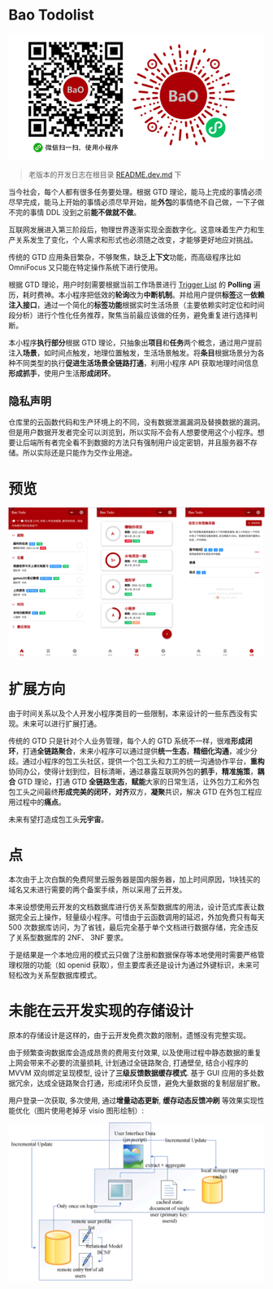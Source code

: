 # Bao Todolist 


![QR-code](./.res/wx_code.png)

> 老版本的开发日志在根目录 [README.dev.md](./README.dev.md) 下

当今社会，每个人都有很多任务要处理。根据 GTD 理论，能马上完成的事情必须尽早完成，能马上开始的事情必须尽早开始，能**外包**的事情绝不自己做，一下子做不完的事情 DDL 没到之前**能不做就不做**。

互联网发展进入第三阶段后，物理世界逐渐实现全面数字化。这意味着生产力和生产关系发生了变化，个人需求和形式也必须随之改变，才能够更好地应对挑战。

传统的 GTD 应用条目繁杂，不够聚焦，缺乏**上下文**功能，而高级程序比如 OmniFocus 又只能在特定操作系统下进行使用。

根据 GTD 理论，用户时刻需要根据当前工作场景进行 [Trigger List](https://www.google.com/url?sa=t&rct=j&q=&esrc=s&source=web&cd=&cad=rja&uact=8&ved=2ahUKEwiyk7_zqvT0AhWXdHAKHfBsDpAQFnoECAIQAQ&url=https%3A%2F%2Fgettingthingsdone.com%2Fwp-content%2Fuploads%2F2014%2F10%2FMind_Sweep_Trigger_List.pdf&usg=AOvVaw0AJdqt9gZ47GT3h6XUAhrQ) 的 **Polling** 遍历，耗时费神。本小程序把低效的**轮询**改为**中断机制**。并给用户提供**标签**这一**依赖注入接口**，通过一个简化的**标签功能**根据实时生活场景（主要依赖实时定位和时间段分析）进行个性化任务推荐，聚焦当前最应该做的任务，避免重复进行选择判断。

本小程序**执行部分**根据 GTD 理论，只抽象出**项目**和**任务**两个概念，通过用户提前注入**场景**，如时间点触发，地理位置触发，生活场景触发。将**条目**根据场景分为各种不同类型的执行**促进生活场景全链路打通**，利用小程序 API 获取地理时间信息**形成抓手**，使用户生活**形成闭环**。
## 隐私声明
仓库里的云函数代码和生产环境上的不同，没有数据泄漏漏洞及替换数据的漏洞。但是用户数据开发者完全可以浏览到，所以实际不会有人想要使用这个小程序。想要让后端所有者完全看不到数据的方法只有强制用户设定密钥，并且服务器不存储。所以实际还是只能作为交作业用途。
# 预览

![preview](./.res/preview.png)

# 扩展方向

由于时间关系以及个人开发小程序类目的一些限制，本来设计的一些东西没有实现。未来可以进行扩展打通。

传统的 GTD 只是针对个人业务管理，每个人的 GTD 系统不一样，很难**形成闭环**，打通**全链路聚合**，未来小程序可以通过提供**统一生态**，**精细化沟通**，减少分歧。通过小程序的包工头社区，提供一个包工头和力工的统一沟通协作平台，**重构**协同办公，使得计划到位，目标清晰，通过暴露互联网外包的**抓手**，**精准施策**，**耦合** GTD 理论，打通 GTD **全链路生态**，**赋能**大家的日常生活，让外包力工和外包包工头之间最终**形成完美的闭环**，**对齐**双方，**凝聚**共识，解决 GTD 在外包工程应用过程中的**痛点**。

未来有望打造成包工头**元宇宙**。

# 点

本次由于上次白飘的免费阿里云服务器是国内服务器，加上时间原因，1块钱买的域名又未进行需要的两个备案手续，所以采用了云开发。

本来设想使用云开发的文档数据库进行仿关系型数据库的用法，设计范式库表让数据完全云上操作，轻量级小程序。可惜由于云函数调用的延迟，外加免费只有每天 500 次数据库访问，为了省钱，最后完全基于单个文档进行数据存储，完全违反了关系型数据库的 2NF、 3NF 要求。

于是结果是一个本地应用的模式云只做了注册和数据保存等本地使用时需要严格管理权限的功能（如 openid 获取），但主要库表还是设计为通过外键标识，未来可轻松改为关系型数据库模式。


# 未能在云开发实现的存储设计

原本的存储设计是这样的，由于云开发免费次数的限制，遗憾没有完整实现。

由于频繁查询数据库会造成昂贵的费用支付效果, 以及使用过程中静态数据的重复上网会带来不必要的流量损耗, 计划通过全链路聚合, 打通壁垒, 结合小程序的 MVVM 双向绑定呈现模型, 设计了**三级反馈数据缓存模式**. 基于 GUI 应用的多处数据冗余，达成全链路聚合打通，形成闭环负反馈，避免大量数据的复制层层扩散。

用户登录一次获取, 多次使用, 通过**增量动态更新**, **缓存动态反馈冲刷** 等效果实现性能优化（图片使用老掉牙 visio 图形绘制）:

![storage](./.res/storage.png)
